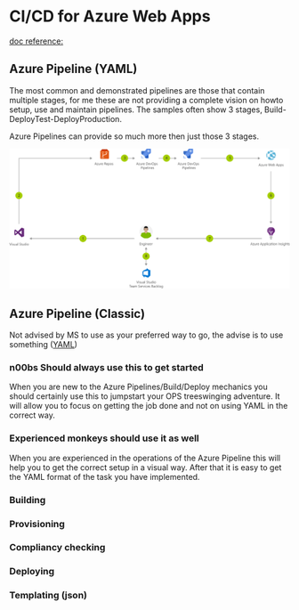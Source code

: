# CI/CD for Azure Web Apps
[doc reference:](https://docs.microsoft.com/en-us/azure/architecture/solution-ideas/articles/azure-devops-continuous-integration-and-continuous-deployment-for-azure-web-apps)
## Azure Pipeline (YAML)
The most common and demonstrated pipelines are those that contain multiple stages, for me these are not providing a complete vision on howto setup, use and maintain pipelines. The samples often show 3 stages, Build-DeployTest-DeployProduction. 

Azure Pipelines can provide so much more then just those 3 stages.

![Architecture CI/CD for Azure Web Apps](azure-devops-continuous-integration-and-continuous-deployment-for-azure-web-apps.svg "Architecture CI/CD for Azure Web Apps")

## Azure Pipeline (Classic)
Not advised by MS to use as your preferred way to go, the advise is to use something ([YAML](https://docs.microsoft.com/en-us/azure/devops/pipelines/yaml-schema)) 
### n00bs Should always use this to get started
When you are new to the Azure Pipelines/Build/Deploy mechanics you should certainly use this to jumpstart your OPS treeswinging adventure. It will allow you to focus on getting the job done and not on using YAML in the correct way.
### Experienced monkeys should use it as well
When you are experienced in the operations of the Azure Pipeline this will help you to get the correct setup in a visual way. After that it is easy to get the YAML format of the task you have implemented.


### Building
### Provisioning
### Compliancy checking
### Deploying
### Templating (json)



